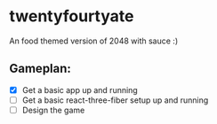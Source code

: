 # twentyfourtyate
An food themed version of 2048 with sauce :)

## Gameplan:

 - [x] Get a basic app up and running
 - [ ] Get a basic react-three-fiber setup up and running
 - [ ] Design the game
